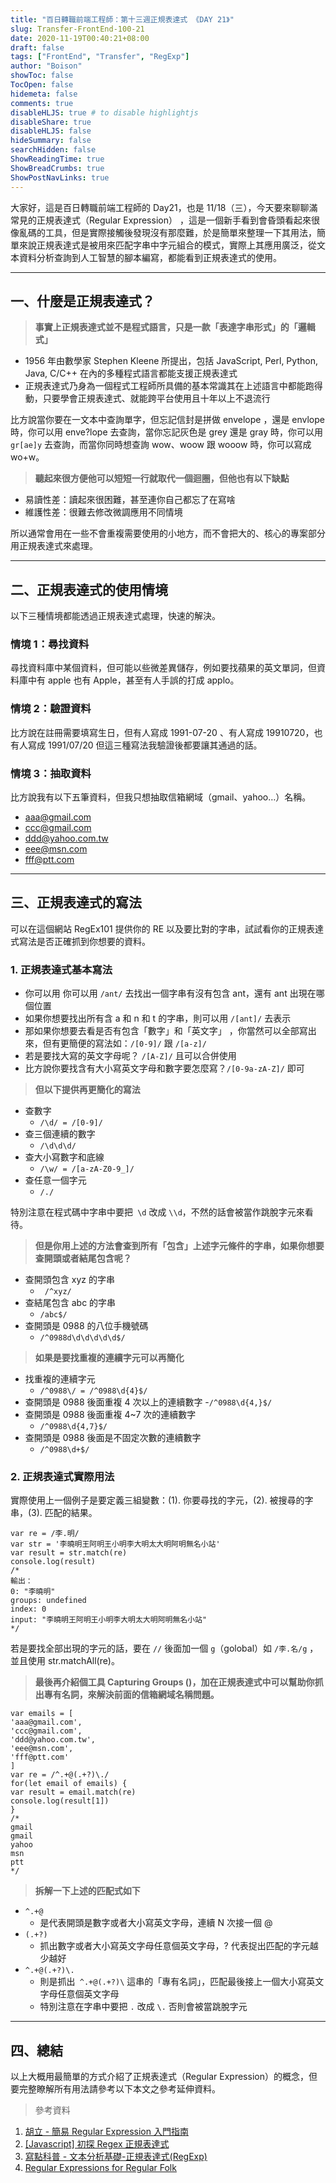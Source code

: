 ```yaml
---
title: "百日轉職前端工程師：第十三週正規表達式 《DAY 21》"
slug: Transfer-FrontEnd-100-21
date: 2020-11-19T00:40:21+08:00
draft: false
tags: ["FrontEnd", "Transfer", "RegExp"]
author: "Boison"
showToc: false
TocOpen: false
hidemeta: false
comments: true
disableHLJS: true # to disable highlightjs
disableShare: true
disableHLJS: false
hideSummary: false
searchHidden: false
ShowReadingTime: true
ShowBreadCrumbs: true
ShowPostNavLinks: true
---
```


大家好，這是百日轉職前端工程師的 Day21，也是 11/18（三），今天要來聊聊滿常見的正規表達式（Regular Expression） ，這是一個新手看到會昏頭看起來很像亂碼的工具，但是實際接觸後發現沒有那麼難，於是簡單來整理一下其用法，簡單來說正規表達式是被用來匹配字串中字元組合的模式，實際上其應用廣泛，從文本資料分析查詢到人工智慧的腳本編寫，都能看到正規表達式的使用。

---

## 一、什麼是正規表達式？

> **事實上正規表達式並不是程式語言，只是一款「表達字串形式」的「邏輯式」**

- 1956 年由數學家 Stephen Kleene 所提出，包括 JavaScript, Perl, Python, Java, C/C++ 在內的多種程式語言都能支援正規表達式
- 正規表達式乃身為一個程式工程師所具備的基本常識其在上述語言中都能跑得動，只要學會正規表達式、就能跨平台使用且十年以上不退流行

比方說當你要在一文本中查詢單字，但忘記信封是拼做 envelope ，還是 envlope 時，你可以用 enve?lope 去查詢，當你忘記灰色是 grey 還是 gray 時，你可以用 `gr[ae]y` 去查詢，而當你同時想查詢 wow、woow 跟 wooow 時，你可以寫成 wo+w。

> **聽起來很方便他可以短短一行就取代一個迴圈，但他也有以下缺點**

- 易讀性差：讀起來很困難，甚至連你自己都忘了在寫啥
- 維護性差：很難去修改微調應用不同情境

所以通常會用在一些不會重複需要使用的小地方，而不會把大的、核心的專案部分用正規表達式來處理。

---

## 二、正規表達式的使用情境

以下三種情境都能透過正規表達式處理，快速的解決。

### 情境 1：尋找資料

尋找資料庫中某個資料，但可能以些微差異儲存，例如要找蘋果的英文單詞，但資料庫中有 apple 也有 Apple，甚至有人手誤的打成 applo。

### 情境 2：驗證資料

比方說在註冊需要填寫生日，但有人寫成 1991-07-20 、有人寫成 19910720，也有人寫成 1991/07/20 但這三種寫法我驗證後都要讓其通過的話。

### 情境 3：抽取資料

比方說我有以下五筆資料，但我只想抽取信箱網域（gmail、yahoo…）名稱。

- aaa@gmail.com
- ccc@gmail.com
- ddd@yahoo.com.tw
- eee@msn.com
- fff@ptt.com

---

## 三、正規表達式的寫法

可以在這個網站 RegEx101 提供你的 RE 以及要比對的字串，試試看你的正規表達式寫法是否正確抓到你想要的資料。

### 1. 正規表達式基本寫法

- 你可以用 你可以用 `/ant/` 去找出一個字串有沒有包含 ant，還有 ant 出現在哪個位置
- 如果你想要找出所有含 a 和 n 和 t 的字串，則可以用 `/[ant]/` 去表示
- 那如果你想要去看是否有包含「數字」和「英文字」 ，你當然可以全部寫出來，但有更簡便的寫法如：`/[0-9]/` 跟 `/[a-z]/`
- 若是要找大寫的英文字母呢？ `/[A-Z]/` 且可以合併使用
- 比方說你要找含有大小寫英文字母和數字要怎麼寫？`/[0-9a-zA-Z]/` 即可

> **但以下提供再更簡化的寫法**

- 查數字
  - `/\d/ = /[0-9]/`
- 查三個連續的數字
  - `/\d\d\d/`
- 查大小寫數字和底線
  - `/\w/ = /[a-zA-Z0-9_]/`
- 查任意一個字元
  - `/./`

特別注意在程式碼中字串中要把` \d` 改成 `\\d`，不然的話會被當作跳脫字元來看待。

> **但是你用上述的方法會查到所有「包含」上述字元條件的字串，如果你想要查開頭或者結尾包含呢？**

- 查開頭包含 xyz 的字串
  - ` /^xyz/`
- 查結尾包含 abc 的字串
  - `/abc$/`
- 查開頭是 0988 的八位手機號碼
  - `/^0988d\d\d\d\d\d$/`

> **如果是要找重複的連續字元可以再簡化**

- 找重複的連續字元
  - `/^0988\/ = /^0988\d{4}$/`
- 查開頭是 0988 後面重複 4 次以上的連續數字 -`/^0988\d{4,}$/`
- 查開頭是 0988 後面重複 4~7 次的連續數字
  - `/^0988\d{4,7}$/`
- 查開頭是 0988 後面是不固定次數的連續數字
  - `/^0988\d+$/`

### 2. 正規表達式實際用法

實際使用上一個例子是要定義三組變數：(1). 你要尋找的字元，(2). 被搜尋的字串，(3). 匹配的結果。

```
var re = /李.明/
var str = '李曉明王阿明王小明李大明太大明阿明無名小站'
var result = str.match(re)
console.log(result)
/*
輸出：
0: "李曉明"
groups: undefined
index: 0
input: "李曉明王阿明王小明李大明太大明阿明無名小站"
*/
```

若是要找全部出現的字元的話，要在 `//` 後面加一個 `g`（golobal）如 `/李.名/g` ，並且使用 str.matchAll(re)。

> **最後再介紹個工具 Capturing Groups ()，加在正規表達式中可以幫助你抓出專有名詞，來解決前面的信箱網域名稱問題。**

```
var emails = [
'aaa@gmail.com',
'ccc@gmail.com',
'ddd@yahoo.com.tw',
'eee@msn.com',
'fff@ptt.com'
]
var re = /^.+@(.+?)\./
for(let email of emails) {
var result = email.match(re)
console.log(result[1])
}
/*
gmail
gmail
yahoo
msn
ptt
*/
```

> **拆解一下上述的匹配式如下**

- `^.+@ `
  - 是代表開頭是數字或者大小寫英文字母，連續 N 次接一個 @
- `(.+?)`
  - 抓出數字或者大小寫英文字母任意個英文字母，? 代表捉出匹配的字元越少越好
- `^.+@(.+?)\.`
  - 則是抓出` ^.+@(.+?)\` 這串的「專有名詞」，匹配最後接上一個大小寫英文字母任意個英文字母
  - 特別注意在字串中要把 `.` 改成 `\.` 否則會被當跳脫字元

---

## 四、總結

以上大概用最簡單的方式介紹了正規表達式（Regular Expression）的概念，但要完整瞭解所有用法請參考以下本文之參考延伸資料。

> 參考資料

1. [胡立 - 簡易 Regular Expression 入門指南](https://blog.huli.tw/2020/05/16/introduction-to-regular-expression/)
2. [[Javascript] 初探 Regex 正規表達式](https://moojing.medium.com/javascript-%E5%88%9D%E6%8E%A2regex-%E6%AD%A3%E8%A6%8F%E8%A1%A8%E9%81%94%E5%BC%8F-1da2f4d94795)
3. [寫點科普 - 文本分析基礎-正規表達式(RegExp)](https://kopu.chat/%e6%96%87%e6%9c%ac%e5%88%86%e6%9e%90%e5%9f%ba%e7%a4%8e-%e6%ad%a3%e8%a6%8f%e8%a1%a8%e9%81%94%e5%bc%8fregexp/)
4. [Regular Expressions for Regular Folk](https://refrf.dev/)
